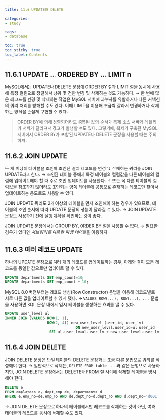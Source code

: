 ```yaml
---
title: 11.6 UPDATE와 DELETE

categories:
- study

tags:
- database

toc: true
toc_sticky: true
toc_label: Contents
---
```


## 11.6.1 UPDATE … ORDERED BY … LIMIT n
MySQL에서는 UPDATE나 DELETE 문장에 ORDER BY 절과 LIMIT 절을 동시에 사용해 특정 컬럼으로 정렬해서 상위 몇 건만 변경 및 삭제하는 것도 가능하다.
→ 한 번에 많은 레코드를 변경 및 삭제하는 작업은 MySQL 서버에 과부하를 유발하거나 다른 커넥션의 쿼리 처리를 방해할 수도 있다. 이때 LIMIT을 이용해 조금씩 잘라서 변경하거나 삭제하는 방식을 손쉽게 구현할 수 있다.

> ORDER BY에 의해 정렬되더라도 중복된 값의 순서가 복제 소스 서버와 레플리카 서버가 달라져서 경고가 발생할 수도 있다.
> 그렇기에, 복제가 구축된 MySQL 서버에서 ORDER BY가 포함된 UPDATE나 DELETE 문장을 사용할 때는 주의하자.

## 11.6.2 JOIN UPDATE
두 개 이상의 테이블을 조인해 조인된 결과 레코드를 변경 및 삭제하는 쿼리를 JOIN UPDATE라고 한다.
→ 조인된 테이블 중에서 특정 테이블의 컬럼값을 다른 테이블의 컬럼에 업데이트해야 할 때 주로 조인 업데이트를 사용한다.
→ 또는 꼭 다른 테이블의 컬럼값을 참조하지 않더라도 조인되는 양쪽 테이블에 공통으로 존재하는 레코드만 찾아서 업데이트하는 용도로도 사용할 수 있다.

JOIN UPDATE 쿼리도 2개 이상의 테이블을 먼저 조인해야 하는 경우가 있으므로, 테이블의 조인 순서에 따라 UPDATE 문장의 성능이 달라질 수 있다.
→ JOIN UPDATE 문장도 사용하기 전에 실행 계획을 확인하는 것이 좋다.

JOIN UPDATE 문장에서는 GROUP BY, ORDER BY 절을 사용할 수 없다.
→ 필요한 경우가 있다면 *서브쿼리를 이용한 파생 테이블*을 이용하자

## 11.6.3 여러 레코드 UPDATE
하나의 UPDATE 문장으로 여러 개의 레코드를 업데이트하는 경우, 아래와 같이 모든 레코드를 동일한 값으로만 업데이트 할 수 있다.
```sql
UPDATE departments SET emp_count=10;
UPDATE departments SET emp_count + 10;
```

MySQL 8.0 버전부터는 레코드 생성(Row Constructor) 문법을 이용해 레코드별로 서로 다른 값을 업데이트할 수 있게 됐다.
→ `VALUES ROW(...), ROW(...), ...` 문법을 사용하면 SQL 문장 내에서 임시 테이블을 생성하는 효과를 낼 수 있다.
```sql
UPDATE user_level ul
INNER JOIN (VALUES ROW(1, 1),
				   ROW(2, 4)) new_user_level (user_id, user_lv)
								ON new_user_level.user_id=ul.user_id
					SET ul.user_lv=ul.user_lv + new_user_level.user_lv;
```

## 11.6.4  JOIN DELETE
JOIN DELETE 문장은 단일 테이블의 DELETE 문장과는 조금 다른 문법으로 쿼리를 작성해야 한다.
→ 일반적으로 삭제는, `DELETE FROM table ...` 과 같은 문법으로 사용하지만, JOIN DELETE 문장에서는 DELETE와 FROM 절 사이에 삭제할 테이블을 명시해야 한다.
```sql
DELETE e
FROM employees e, dept_emp de, departments d
WHERE e.emp_no=de.emp_no AND de.dept_no=d.dept_no AND d.dept_no='d001';
```

→ JOIN DELETE 문장으로 하나의 테이블에서만 레코드를 삭제하는 것이 아닌, 여러 테이블의 레코드를 동시에 삭제할 수도 있다.

